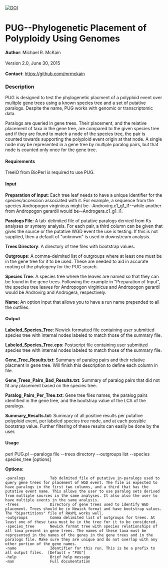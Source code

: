 [![DOI](https://zenodo.org/badge/doi/10.5281/zenodo.19132.svg)](http://dx.doi.org/10.5281/zenodo.19132)

PUG--Phylogenetic Placement of Polyploidy Using Genomes
=============
<b>Author</b>: Michael R. McKain<br>
</br>
Version 2.0, June 30, 2015
<br></br>
<b>Contact</b>: https://github.com/mrmckain
<h3>Description</h3>

PUG is designed to test the phylogenetic placment of a polyploid event over mulitple gene trees using a known species tree and a set of putative paralogs.
Despite the name, PUG works with genomic or transcriptomic data. 

Paralogs are queried in gene trees. Their placement, and the relative placement of taxa in the gene tree, are compared to the given species tree and if they are found to match a node of the species tree, the pair is counted towards supporting the polyploid event origin at that node. A single node may be represented in a gene tree by multiple paralog pairs, but that node is counted only once for the gene tree.

<h4>Requirements</h4>

TreeIO from BioPerl is required to use PUG.

<h4>Input</h4>

<b>Preparation of Input</b>:
	Each tree leaf needs to have a unique identifier for the species/accession associated with it. For example, a sequence from the species Andropogon virginicus might be--Androvirg.c1_g1_i1--while another from Andropogon gerardii would be--Androgera.c1_g1_i1. 

<b>Paralogs File</b>:
	A tab-delimited file of putative paralogs dervied from Ks analyses or synteny analysis. For each pair, a third column can be given that gives the source or the putative WGD event the use is testing.  If this is not supplied, then a default of "unknown" is used in downstream analysis.

<b>Trees Directory</b>:
	A directory of tree files with bootstrap values. 

<b>Outgroups</b>:
	A comma-delmited list of outgroups where at least one must be in the gene tree for it to be used. These are needed to aid in accurate rooting of the phylogeny for the PUG search.

<b>Species Tree</b>:
	A species tree where the leaves are named so that they can be found in the gene trees. Following the example in "Preparation of Input", the species tree leaves for Andropogon virginicus and Andropogon gerardi would be Androvirg and Androgera, respectively.

<b>Name</b>:
	An option input that allows you to have a run name prepended to all the outfiles.

<h4>Output</h4>

<b>Labeled_Species_Tree</b>:
        Newick formatted file containing user submitted species tree with internal nodes labeled to match those of the summary file.

<b>Labeled_Species_Tree.eps</b>:
	Postscript file containing user submitted species tree with internal nodes labeled to match those of the summary file.

<b>Gene_Tree_Results.txt</b>:
	Summary of paralog pairs and their relative placment in gene tree. Will finish this description to define each column in file.

<b>Gene_Trees_Pairs_Bad_Results.txt</b>:
	Summary of paralog pairs that did not fit any placement based on the species tree.

<b>Paralog_Pairs_Per_Tree.txt</b>:
	Gene tree files names, the paralog pairs identified in the gene tree, and the bootstrap value of the LCA of the paralogs.

<b>Summary_Results.txt</b>:
	Summary of all positive results per putative polyploid event, per labeled species tree node, and at each possible bootstrap value.  Further filtering of these results can 	  easily be done by the user.

<h4>Usage</h4>

perl PUG.pl --paralogs file --trees directory --outgroups list --species species_tree [options]

<b>Options:</b>
         
	-paralogs    		Tab delmited file of putative in-paralogs used to query gene trees for placement of WGD event. The file is expected to have paralogs in the first two columns, and a third that has the putative event name. This allows the user to use paralog sets derived from multiple sources in the same analyses. It also also the user to have multiple events in the same analysis.
	-trees    			Directory of gene trees used to identify WGD placement. Trees should be in Newick format and have bootstrap values. The "bipartitions" file of RAxML works well.
	-outgroups     		Comma delimited list of outgroups for trees. At least one of these taxa must be in the tree for it to be considered.
	-species_tree     	Newick format tree with species relationships of all taxa present in gene trees. The names of these taxa must be represented in the names of the genes in the gene trees and in the paralogs file. Make sure they are unique and do not overlap with any other portion of the gene names.
	-name    			Identifier for this run. This is be a prefix to all output files.  [Default = "PUG"]
	-help    			Brief help message
	-man    			Full documentation




